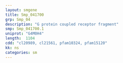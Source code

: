 ```yaml
---
layout: smgene
title: Smp_041700
grp: Smp_04
description: "G protein coupled receptor fragment"
smp: Smp_041700.1
uniprot: "G4M0H4"
length:  1104
cdd: "cl20989, cl21561, pfam10324, pfam15120"
kk: ns
categories: sm
---
```

